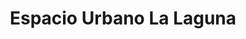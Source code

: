 ---
title: "Espacio Urbano La Laguna"
url: /colina/espacio-urbano-la-laguna/
shop: centro comercial
---